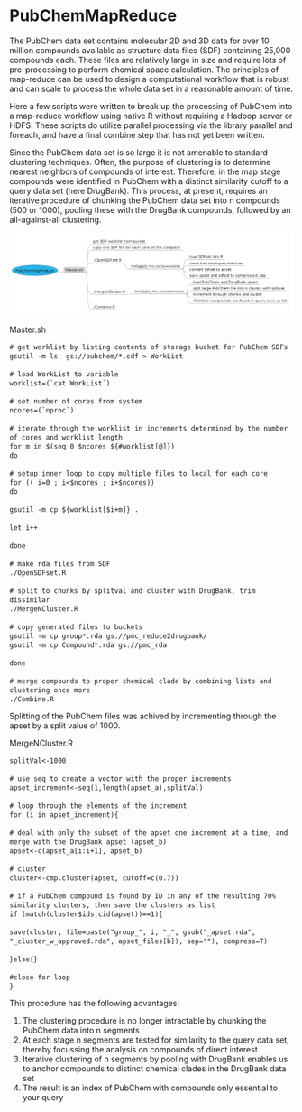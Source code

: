 PubChemMapReduce 
================

The PubChem data set contains molecular 2D and 3D data for over 10 million compounds available as structure data files (SDF) containing 25,000 compounds each. These files are relatively large in size and require lots of pre-processing to perform chemical space calculation. The principles of map-reduce can be used to design a computational workflow that is robust and can scale to process the whole data set in a reasonable amount of time. 

Here a few scripts were written to break up the processing of PubChem into a map-reduce workflow using native R without requiring a Hadoop server or HDFS. These scripts do utilize parallel processing via the library parallel and foreach, and have a final combine step that has not yet been written. 

Since the PubChem data set is so large it is not amenable to standard clustering techniques. Often, the purpose of clustering is to determine nearest neighbors of compounds of interest. Therefore, in the map stage compounds were identified in PubChem with a distinct similarity cutoff to a query data set (here DrugBank). This process, at present, requires an iterative procedure of chunking the PubChem data set into n compounds (500 or 1000), pooling these with the DrugBank compounds, followed by an all-against-all clustering. 

![Workflow Overview](https://github.com/andrewdefries/PubChemMapReduce/blob/master/PubChemMapReduce.png "Workflow Overview")

Master.sh
```
# get worklist by listing contents of storage bucket for PubChem SDFs
gsutil -m ls  gs://pubchem/*.sdf > WorkList

# load WorkList to variable 
worklist=(`cat WorkList`)

# set number of cores from system
ncores=(`nproc`)

# iterate through the worklist in increments determined by the number of cores and worklist length
for m in $(seq 0 $ncores ${#worklist[@]})
do

# setup inner loop to copy multiple files to local for each core   
for (( i=0 ; i<$ncores ; i+$ncores))
do

gsutil -m cp ${worklist[$i+m]} .

let i++

done

# make rda files from SDF
./OpenSDFset.R 

# split to chunks by splitval and cluster with DrugBank, trim dissimilar
./MergeNCluster.R 

# copy generated files to buckets
gsutil -m cp group*.rda gs://pmc_reduce2drugbank/
gsutil -m cp Compound*.rda gs://pmc_rda

done

# merge compounds to proper chemical clade by combining lists and clustering once more
./Combine.R

```

Splitting of the PubChem files was achived by incrementing through the apset by a split value of 1000.

MergeNCluster.R
```
splitVal<-1000

# use seq to create a vector with the proper increments
apset_increment<-seq(1,length(apset_a),splitVal)

# loop through the elements of the increment
for (i in apset_increment){

# deal with only the subset of the apset one increment at a time, and merge with the DrugBank apset (apset_b)
apset<-c(apset_a[i:i+1], apset_b)

# cluster
cluster<-cmp.cluster(apset, cutoff=c(0.7))

# if a PubChem compound is found by ID in any of the resulting 70% similarity clusters, then save the clusters as list
if (match(cluster$ids,cid(apset))==1){

save(cluster, file=paste("group_", i, "_", gsub("_apset.rda", "_cluster_w_approved.rda", apset_files[b]), sep=""), compress=T)

}else{}

#close for loop
}

```

This procedure has the following advantages:

1. The clustering procedure is no longer intractable by chunking the PubChem data into n segments
2. At each stage n segments are tested for similarity to the query data set, thereby focussing the analysis on compounds of direct interest
3. Iterative clustering of n segments by pooling with DrugBank enables us to anchor compounds to distinct chemical clades in the DrugBank data set
4. The result is an index of PubChem with compounds only essential to your query

